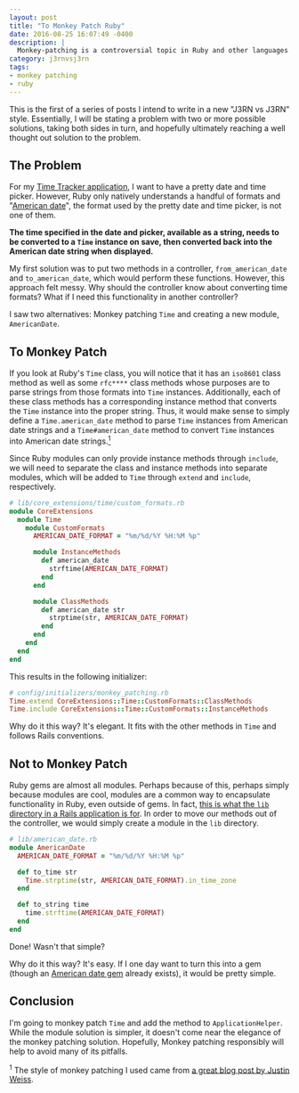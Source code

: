 ```yaml
---
layout: post
title: "To Monkey Patch Ruby"
date: 2016-08-25 16:07:49 -0400
description: |
  Monkey-patching is a controversial topic in Ruby and other languages. So, should I use it or not?
category: j3rnvsj3rn
tags:
- monkey patching
- ruby
---
```


This is the first of a series of posts I intend to write in a new "J3RN vs J3RN" style. Essentially, I will be stating a problem with two or more possible solutions, taking both sides in turn, and hopefully ultimately reaching a well thought out solution to the problem.

## The Problem

For my [Time Tracker application](https://github.com/J3RN/timesheet), I want to have a pretty date and time picker. However, Ruby only natively understands a handful of formats and "[American date](https://en.wikipedia.org/wiki/Date_and_time_notation_in_the_United_States)", the format used by the pretty date and time picker, is not one of them.

**The time specified in the date and picker, available as a string, needs to be converted to a `Time` instance on save, then converted back into the American date string when displayed.**

My first solution was to put two methods in a controller, `from_american_date` and `to_american_date`, which would perform these functions. However, this approach felt messy. Why should the controller know about converting time formats? What if I need this functionality in another controller?

I saw two alternatives: Monkey patching `Time` and creating a new module, `AmericanDate`.

## To Monkey Patch

If you look at Ruby's `Time` class, you will notice that it has an `iso8601` class method as well as some `rfc****` class methods whose purposes are to parse strings from those formats into `Time` instances. Additionally, each of these class methods has a corresponding instance method that converts the `Time` instance into the proper string. Thus, it would make sense to simply define a `Time.american_date` method to parse `Time` instances from American date strings and a `Time#american_date` method to convert `Time` instances into American date strings.[<sup>1</sup>](#one)

Since Ruby modules can only provide instance methods through `include`, we will need to separate the class and instance methods into separate modules, which will be added to `Time` through `extend` and `include`, respectively.

```ruby
# lib/core_extensions/time/custom_formats.rb
module CoreExtensions
  module Time
    module CustomFormats
      AMERICAN_DATE_FORMAT = "%m/%d/%Y %H:%M %p"

      module InstanceMethods
        def american_date
          strftime(AMERICAN_DATE_FORMAT)
        end
      end

      module ClassMethods
        def american_date str
          strptime(str, AMERICAN_DATE_FORMAT)
        end
      end
    end
  end
end
```

This results in the following initializer:

```ruby
# config/initializers/monkey_patching.rb
Time.extend CoreExtensions::Time::CustomFormats::ClassMethods
Time.include CoreExtensions::Time::CustomFormats::InstanceMethods
```

Why do it this way? It's elegant. It fits with the other methods in `Time` and follows Rails conventions.

## Not to Monkey Patch

Ruby gems are almost all modules. Perhaps because of this, perhaps simply because modules are cool, modules are a common way to encapsulate functionality in Ruby, even outside of gems. In fact, [this is what the `lib` directory in a Rails application is for](http://blog.codeclimate.com/blog/2012/02/07/what-code-goes-in-the-lib-directory/). In order to move our methods out of the controller, we would simply create a module in the `lib` directory.

```ruby
# lib/american_date.rb
module AmericanDate
  AMERICAN_DATE_FORMAT = "%m/%d/%Y %H:%M %p"

  def to_time str
    Time.strptime(str, AMERICAN_DATE_FORMAT).in_time_zone
  end

  def to_string time
    time.strftime(AMERICAN_DATE_FORMAT)
  end
end
```

Done! Wasn't that simple?

Why do it this way? It's easy. If I one day want to turn this into a gem (though an [American date gem](https://rubygems.org/gems/american_date) already exists), it would be pretty simple.

## Conclusion

I'm going to monkey patch `Time` and add the method to `ApplicationHelper`. While the module solution is simpler, it doesn't come near the elegance of the monkey patching solution. Hopefully, Monkey patching responsibly will help to avoid many of its pitfalls.

<a name="one"></a><sup>1</sup> The style of monkey patching I used came from [a great blog post by Justin Weiss](http://www.justinweiss.com/articles/3-ways-to-monkey-patch-without-making-a-mess/).

